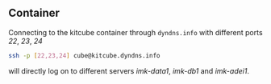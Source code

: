 Container
------------
Connecting to the kitcube container through ```dyndns.info``` with different ports *22*, *23*, *24* 
```sh
ssh -p [22,23,24] cube@kitcube.dyndns.info
```
will directly log on to different servers *imk-data1*, *imk-db1* and *imk-adei1*.
